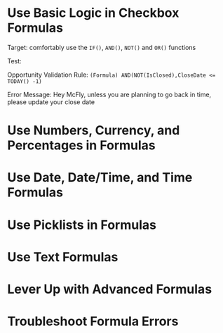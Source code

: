 # Use Basic Logic in Checkbox Formulas

Target: comfortably use the `IF()`, `AND()`, `NOT()` and `OR()` functions

Test:

Opportunity Validation Rule: `(Formula)	AND(NOT(IsClosed),CloseDate <= TODAY() -1)`

Error Message:	Hey McFly, unless you are planning to go back in time, please update your close date

# Use Numbers, Currency, and Percentages in Formulas

# Use Date, Date/Time, and Time Formulas

# Use Picklists in Formulas

# Use Text Formulas

# Lever Up with Advanced Formulas

# Troubleshoot Formula Errors
